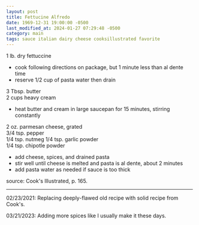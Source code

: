 ```yaml
---
layout: post
title: Fettucine Alfredo
date: 1969-12-31 19:00:00 -0500
last_modified_at: 2024-01-27 07:29:48 -0500
category: main
tags: sauce italian dairy cheese cooksillustrated favorite
---
```

1 lb. dry fettuccine  
* cook following directions on package, but 1 minute less than al dente time
* reserve 1/2 cup of pasta water then drain

3 Tbsp. butter  
2 cups heavy cream  
* heat butter and cream in large saucepan for 15 minutes, stirring constantly

2 oz. parmesan cheese, grated  
3/4 tsp. pepper  
1/4 tsp. nutmeg
1/4 tsp. garlic powder  
1/4 tsp. chipotle powder  
* add cheese, spices, and drained pasta
* stir well until cheese is melted and pasta is al dente, about 2 minutes
* add pasta water as needed if sauce is too thick

source: Cook's Illustrated, p. 165.

---

02/23/2021: Replacing deeply-flawed old recipe with solid recipe from Cook's.

03/21/2023: Adding more spices like I usually make it these days.
